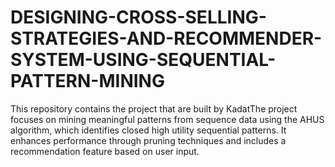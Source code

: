 # DESIGNING-CROSS-SELLING-STRATEGIES-AND-RECOMMENDER-SYSTEM-USING-SEQUENTIAL-PATTERN-MINING
This repository contains the project that are built by KadatThe project focuses on mining meaningful patterns from sequence data using the AHUS algorithm, which identifies closed high utility sequential patterns. It enhances performance through pruning techniques and includes a recommendation feature based on user input.
